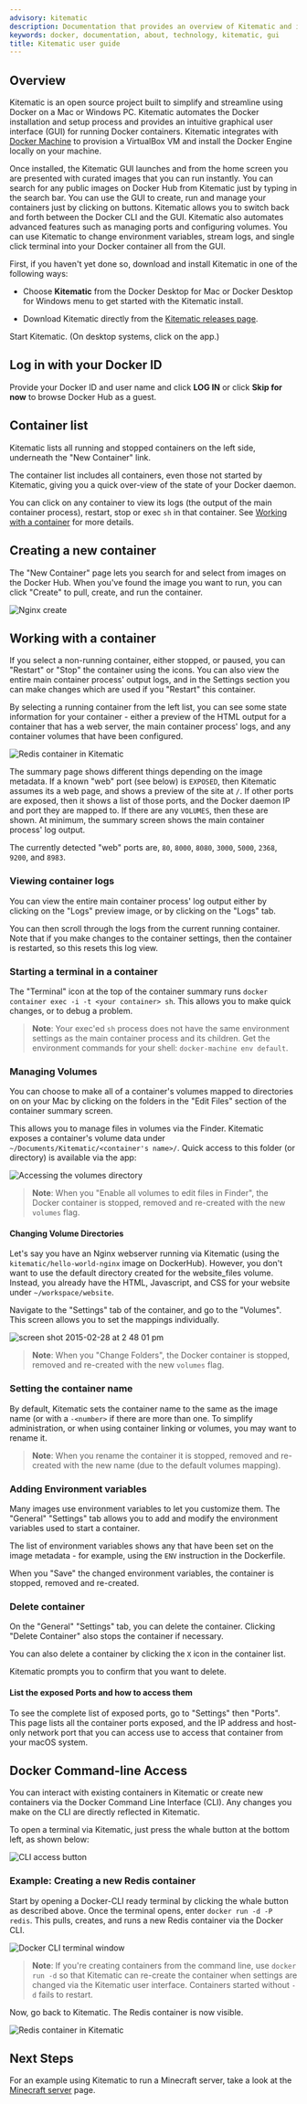 ```yaml
---
advisory: kitematic
description: Documentation that provides an overview of Kitematic and installation instructions
keywords: docker, documentation, about, technology, kitematic, gui
title: Kitematic user guide
---
```


## Overview

Kitematic is an open source project built to simplify and streamline using
Docker on a Mac or Windows PC. Kitematic automates the Docker
installation and setup process and provides an intuitive graphical user
interface (GUI) for running Docker containers.  Kitematic integrates with
[Docker Machine](/machine/) to provision a VirtualBox VM
and install the Docker Engine locally on your machine.

Once installed, the Kitematic GUI launches and from the home screen you are
presented with curated images that you can run instantly. You can search for any
public images on Docker Hub from Kitematic just by typing in the search bar.
You can use the GUI to create, run and manage your containers just by clicking
on buttons. Kitematic allows you to switch back and forth between the Docker CLI
and the GUI.  Kitematic also automates advanced features such as managing ports
and configuring volumes.  You can use Kitematic to change environment variables,
stream logs, and single click terminal into your Docker container all from the
GUI.

First, if you haven't yet done so, download and install Kitematic in one of the following ways:

* Choose **Kitematic** from the Docker Desktop for Mac or Docker Desktop for Windows menu to get started with the Kitematic install.

* Download Kitematic directly from the [Kitematic releases page](https://github.com/docker/kitematic/releases/).

Start Kitematic. (On desktop systems, click on the app.)

## Log in with your Docker ID

Provide your Docker ID and user name and click **LOG IN** or click **Skip for now** to browse Docker Hub as a guest.

## Container list

Kitematic lists all running and stopped containers on the left side, underneath
the "New Container" link.

The container list includes all containers, even those not started by Kitematic,
giving you a quick over-view of the state of your Docker daemon.

You can click on any container to view its logs (the output of the main container
process), restart, stop or exec `sh` in that container. See
[Working with a container](userguide.md#working-with-a-container) for more details.

## Creating a new container

The "New Container" page lets you search for and select from images on the Docker Hub.
When you've found the image you want to run, you can click "Create" to pull, create,
and run the container.

![Nginx create](images/browse-images.png)

## Working with a container

If you select a non-running container, either stopped, or paused, you can
"Restart" or "Stop" the container using the icons. You can also view the entire
main container process' output logs, and in the Settings section you can make
changes which are used if you "Restart" this container.

By selecting a running container from the left list, you can see some state information
for your container - either a preview of the HTML output for a container that has a web
server, the main container process' logs, and any container volumes that have been
configured.

![Redis container in Kitematic](images/cli-redis-container.png)

The summary page shows different things depending on the image metadata. If
a known "web" port (see below) is `EXPOSED`, then Kitematic assumes its a web page,
and shows a preview of the site at `/`. If other ports are exposed, then it
shows a list of those ports, and the Docker daemon IP and port they are mapped
to. If there are any `VOLUMES`, then these are shown. At minimum, the summary
screen shows the main container process' log output.

The currently detected "web" ports are, `80`, `8000`, `8080`, `3000`, `5000`,
`2368`, `9200`, and `8983`.

### Viewing container logs

You can view the entire main container process' log output either by clicking on the "Logs"
preview image, or by clicking on the "Logs" tab.

You can then scroll through the logs from the current running container. Note that
if you make changes to the container settings, then the container is restarted,
so this resets this log view.

### Starting a terminal in a container

The "Terminal" icon at the top of the container summary runs `docker container exec -i -t <your container> sh`.
This allows you to make quick changes, or to debug a problem.

> **Note**: Your exec'ed `sh` process does not have the same environment settings
> as the main container process and its children.
> Get the environment commands for your shell: `docker-machine env default`.

### Managing Volumes

You can choose to make all of a container's volumes mapped to directories on
on your Mac by clicking on the folders in the "Edit Files" section of the
container summary screen.

This allows you to manage files in volumes via the Finder.
Kitematic exposes a container's volume data under `~/Documents/Kitematic/<container's name>/`.
Quick access to this folder (or directory) is available via the app:

![Accessing the volumes directory](images/volumes-dir.png)

> **Note**: When you "Enable all volumes to edit files in Finder", the Docker
> container is stopped, removed and re-created with the new `volumes`
> flag.

#### Changing Volume Directories

Let's say you have an Nginx webserver running via Kitematic (using the
`kitematic/hello-world-nginx` image on DockerHub). However, you don't want to
use the default directory created for the website_files volume. Instead, you
already have the HTML, Javascript, and CSS for your website under
`~/workspace/website`.

Navigate to the "Settings" tab of the container, and go to the "Volumes". This
screen allows you to set the mappings individually.

![screen shot 2015-02-28 at 2 48 01 pm](images/change-folder.png)

> **Note**: When you "Change Folders", the Docker
> container is stopped, removed and re-created with the new `volumes`
> flag.

### Setting the container name

By default, Kitematic sets the container name to the same as the image name (or
with a `-<number>` if there are more than one.
To simplify administration, or when using container linking or volumes, you may
want to rename it.

> **Note**: When you rename the container it is stopped, removed and
> re-created with the new name (due to the default volumes mapping).

### Adding Environment variables

Many images use environment variables to let you customize them. The "General"
"Settings" tab allows you to add and modify the environment variables used to
start a container.

The list of environment variables shows any that have been set on the image
metadata - for example, using the `ENV` instruction in the Dockerfile.

When you "Save" the changed environment variables, the container is
stopped, removed and re-created.

### Delete container

On the "General" "Settings" tab, you can delete the container. Clicking "Delete
Container" also stops the container if necessary.

You can also delete a container by clicking the `X` icon in the container list.

Kitematic prompts you to confirm that you want to delete.

#### List the exposed Ports and how to access them

To see the complete list of exposed ports, go to "Settings" then "Ports". This
page lists all the container ports exposed, and the IP address and host-only
network port that you can access use to access that container from your macOS
system.

## Docker Command-line Access

You can interact with existing containers in Kitematic or create new containers
via the Docker Command Line Interface (CLI). Any changes you make on the CLI are
directly reflected in Kitematic.

To open a terminal via Kitematic, just press the whale button at the bottom left, as
shown below:

![CLI access button](images/cli-access-button.png)

### Example: Creating a new Redis container

Start by opening a Docker-CLI ready terminal by clicking the whale button as
described above. Once the terminal opens, enter `docker run -d -P redis`. This
pulls, creates, and runs a new Redis container via the Docker CLI.

![Docker CLI terminal window](images/cli-terminal.png)

> **Note**: If you're creating containers from the command line, use `docker run -d`
> so that Kitematic can re-create the container when settings are changed via the
> Kitematic user interface. Containers started without `-d` fails to restart.

Now, go back to Kitematic. The Redis container is now visible.

![Redis container in Kitematic](images/cli-redis-container.png)

## Next Steps

For an example using Kitematic to run a Minecraft server, take a look at
the [Minecraft server](./minecraft-server.md) page.
